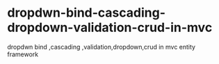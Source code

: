 # dropdwn-bind-cascading-dropdown-validation-crud-in-mvc
dropdwn bind ,cascading ,validation,dropdown,crud in mvc entity framework
